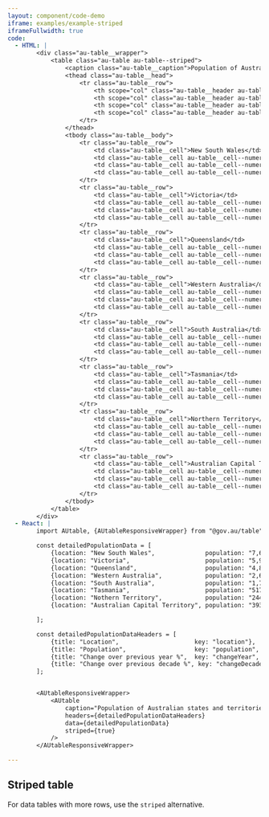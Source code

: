 ```yaml
---
layout: component/code-demo
iframe: examples/example-striped
iframeFullwidth: true
code:
  - HTML: |
        <div class="au-table__wrapper">
            <table class="au-table au-table--striped">
                <caption class="au-table__caption">Population of Australian states and territories, December 2015</caption>
                <thead class="au-table__head">
                    <tr class="au-table__row">
                        <th scope="col" class="au-table__header au-table__header--width-25">Location</th>
                        <th scope="col" class="au-table__header au-table__header--numeric au-table__header--width-25">Population</th>
                        <th scope="col" class="au-table__header au-table__header--numeric au-table__header--width-25">Change over previous year %</th>
                        <th scope="col" class="au-table__header au-table__header--numeric au-table__header--width-25">Change over previous decade %</th>
                    </tr>
                </thead>
                <tbody class="au-table__body">
                    <tr class="au-table__row">
                        <td class="au-table__cell">New South Wales</td>
                        <td class="au-table__cell au-table__cell--numeric">7,670,700</td>
                        <td class="au-table__cell au-table__cell--numeric">3.1%</td>
                        <td class="au-table__cell au-table__cell--numeric">12.9%</td>
                    </tr>
                    <tr class="au-table__row">
                        <td class="au-table__cell">Victoria</td>
                        <td class="au-table__cell au-table__cell--numeric">5,996,400</td>
                        <td class="au-table__cell au-table__cell--numeric">2.5%</td>
                        <td class="au-table__cell au-table__cell--numeric">9.3%</td>
                    </tr>
                    <tr class="au-table__row">
                        <td class="au-table__cell">Queensland</td>
                        <td class="au-table__cell au-table__cell--numeric">4,808,800</td>
                        <td class="au-table__cell au-table__cell--numeric">1.7%</td>
                        <td class="au-table__cell au-table__cell--numeric">13.3%</td>
                    </tr>
                    <tr class="au-table__row">
                        <td class="au-table__cell">Western Australia</d>
                        <td class="au-table__cell au-table__cell--numeric">2,603,900</td>
                        <td class="au-table__cell au-table__cell--numeric">2.3%</td>
                        <td class="au-table__cell au-table__cell--numeric">11.6%</td>
                    </tr>
                    <tr class="au-table__row">
                        <td class="au-table__cell">South Australia</td>
                        <td class="au-table__cell au-table__cell--numeric">1,702,800</td>
                        <td class="au-table__cell au-table__cell--numeric">2.0%</td>
                        <td class="au-table__cell au-table__cell--numeric">6.8%</td>
                    </tr>
                    <tr class="au-table__row">
                        <td class="au-table__cell">Tasmania</td>
                        <td class="au-table__cell au-table__cell--numeric">517,400</td>
                        <td class="au-table__cell au-table__cell--numeric">4.0%</td>
                        <td class="au-table__cell au-table__cell--numeric">5.3%</td>
                    </tr>
                    <tr class="au-table__row">
                        <td class="au-table__cell">Northern Territory</td>
                        <td class="au-table__cell au-table__cell--numeric">244,000</td>
                        <td class="au-table__cell au-table__cell--numeric">1.2%</td>
                        <td class="au-table__cell au-table__cell--numeric">4.5%</td>
                    </tr>
                    <tr class="au-table__row">
                        <td class="au-table__cell">Australian Capital Territory</td>
                        <td class="au-table__cell au-table__cell--numeric">393,000</td>
                        <td class="au-table__cell au-table__cell--numeric">2.4%</td>
                        <td class="au-table__cell au-table__cell--numeric">9.6%</td>
                    </tr>
                </tbody>
            </table>
        </div>
  - React: |
        import AUtable, {AUtableResponsiveWrapper} from "@gov.au/table";

        const detailedPopulationData = [
            {location: "New South Wales",              population: "7,670,700", changeYear: "3.1%", changeDecade: "12.9%" },
            {location: "Victoria",                     population: "5,996,400", changeYear: "2.5%", changeDecade: "9.3%"},
            {location: "Queensland",                   population: "4,808,800", changeYear: "1.7%", changeDecade: "13.3%"},
            {location: "Western Australia",            population: "2,603,900", changeYear: "2.3%", changeDecade: "11.6%"},
            {location: "South Australia",              population: "1,702,800", changeYear: "2.0%", changeDecade: "6.8%"},
            {location: "Tasmania",                     population: "517,400",   changeYear: "4%",   changeDecade: "5.3%"},
            {location: "Nothern Territory",            population: "244,400",   changeYear: "1.2%", changeDecade: "4.5%"},
            {location: "Australian Capital Territory", population: "393,000",   changeYear: "2.4%", changeDecade: "9.6%"},

        ];

        const detailedPopulationDataHeaders = [
            {title: "Location",                     key: "location"},
            {title: "Population",                   key: "population",    type: 'numeric',},
            {title: "Change over previous year %",  key: "changeYear",    type: 'numeric',},
            {title: "Change over previous decade %", key: "changeDecade", type: 'numeric',},
        ];


        <AUtableResponsiveWrapper>
            <AUtable
                caption="Population of Australian states and territories, December 2015"
                headers={detailedPopulationDataHeaders}
                data={detailedPopulationData}
                striped={true}
            />
        </AUtableResponsiveWrapper>

---
```

## Striped table

For data tables with more rows, use the `striped` alternative.


